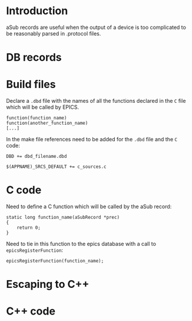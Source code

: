 # Introduction
aSub records are useful when the output of a device is too complicated to be reasonably parsed in .protocol files.


# DB records



# Build files
Declare a `.dbd` file with the names of all the functions declared in the `C` file which will be called by EPICS.

```
function(function_name)
function(another_function_name)
[...]
```

In the make file references need to be added for the `.dbd` file and the `C` code:

```
DBD += dbd_filename.dbd

$(APPNAME)_SRCS_DEFAULT += c_sources.c
```

# C code
Need to define a C function which will be called by the aSub record:

```
static long function_name(aSubRecord *prec)
{
    return 0;
}
```

Need to tie in this function to the epics database with a call to `epicsRegisterFunction`:
```
epicsRegisterFunction(function_name);
```

# Escaping to C++

# C++ code
